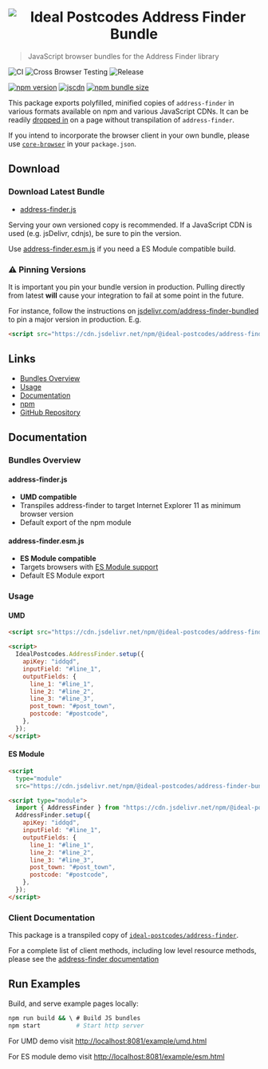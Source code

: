 <h1 align="center">
  <img src="https://img.ideal-postcodes.co.uk/Address%20Finder%20Logo@3x.png" alt="Ideal Postcodes Address Finder Bundle">
</h1>

> JavaScript browser bundles for the Address Finder library

![CI](https://github.com/ideal-postcodes/address-finder-bundled/workflows/CI/badge.svg)
![Cross Browser Testing](https://github.com/ideal-postcodes/address-finder-bundled/workflows/Cross%20Browser%20Testing/badge.svg)
![Release](https://github.com/ideal-postcodes/address-finder-bundled/workflows/Release/badge.svg)

[![npm version](https://badge.fury.io/js/%40ideal-postcodes%2Faddress-finder-bundled.svg)](https://badge.fury.io/js/%40ideal-postcodes%2Faddress-finder-bundled)
[![jscdn](https://badgen.net/jsdelivr/v/npm/@ideal-postcodes/address-finder-bundled)](https://cdn.jsdelivr.net/npm/@ideal-postcodes/address-finder-bundled/dist/)
[![npm bundle size](https://img.shields.io/bundlephobia/minzip/@ideal-postcodes/address-finder-bundled)](https://bundlephobia.com/result?p=@ideal-postcodes/address-finder-bundled)

This package exports polyfilled, minified copies of `address-finder` in various formats available on npm and various JavaScript CDNs. It can be readily [dropped in](#usage) on a page without transpilation of `address-finder`.

If you intend to incorporate the browser client in your own bundle, please use [`core-browser`](https://github.com/ideal-postcodes/core-browser) in your `package.json`.

## Download

### Download Latest Bundle

- [address-finder.js](https://cdn.jsdelivr.net/npm/@ideal-postcodes/address-finder-bundled/dist/address-finder.js)

Serving your own versioned copy is recommended. If a JavaScript CDN is used (e.g. jsDelivr, cdnjs), be sure to pin the version.

Use [address-finder.esm.js](https://cdn.jsdelivr.net/npm/@ideal-postcodes/address-finder-bundled/dist/address-finder.esm.js) if you need a ES Module compatible build.

### ⚠️ Pinning Versions

It is important you pin your bundle version in production. Pulling directly from latest **will** cause your integration to fail at some point in the future.

For instance, follow the instructions on [jsdelivr.com/address-finder-bundled](https://www.jsdelivr.com/package/npm/@ideal-postcodes/address-finder-bundled) to pin a major version in production.  E.g.

```html
<script src="https://cdn.jsdelivr.net/npm/@ideal-postcodes/address-finder-bundled@4"></script>
```

## Links

- [Bundles Overview](#bundles-overview)
- [Usage](#usage)
- [Documentation](https://address-finder.ideal-postcodes.dev/)
- [npm](https://www.npmjs.com/package/@ideal-postcodes/address-finder-bundled)
- [GitHub Repository](https://github.com/ideal-postcodes/address-finder-bundled)

## Documentation

### Bundles Overview

#### address-finder.js

- **UMD compatible**
- Transpiles address-finder to target Internet Explorer 11 as minimum browser version
- Default export of the npm module

#### address-finder.esm.js

- **ES Module compatible**
- Targets browsers with [ES Module support](https://caniuse.com/#search=module)
- Default ES Module export

### Usage

#### UMD

```html
<script src="https://cdn.jsdelivr.net/npm/@ideal-postcodes/address-finder-bundled@4"></script>

<script>
  IdealPostcodes.AddressFinder.setup({
    apiKey: "iddqd",
    inputField: "#line_1",
    outputFields: {
      line_1: "#line_1",
      line_2: "#line_2",
      line_3: "#line_3",
      post_town: "#post_town",
      postcode: "#postcode",
    },
  });
</script>
```

#### ES Module

```html
<script
  type="module"
  src="https://cdn.jsdelivr.net/npm/@ideal-postcodes/address-finder-bundled@4/dist/address-finder.esm.js"></script>

<script type="module">
  import { AddressFinder } from "https://cdn.jsdelivr.net/npm/@ideal-postcodes/address-finder-bundled@2/dist/address-finder.esm.js";
  AddressFinder.setup({
    apiKey: "iddqd",
    inputField: "#line_1",
    outputFields: {
      line_1: "#line_1",
      line_2: "#line_2",
      line_3: "#line_3",
      post_town: "#post_town",
      postcode: "#postcode",
    },
  });
</script>
```

### Client Documentation

This package is a transpiled copy of [`ideal-postcodes/address-finder`](https://www.npmjs.com/package/@ideal-postcodes/address-finder).

For a complete list of client methods, including low level resource methods, please see the [address-finder documentation](https://address-finder.ideal-postcodes.dev/#documentation)

## Run Examples

Build, and serve example pages locally:

```bash
npm run build && \ # Build JS bundles
npm start          # Start http server
```

For UMD demo visit [http://localhost:8081/example/umd.html](http://localhost:8081/example/umd.html)

For ES module demo visit [http://localhost:8081/example/esm.html](http://localhost:8081/example/esm.html)
